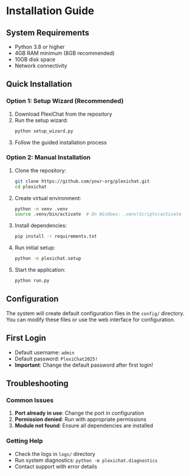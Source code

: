 # Installation Guide

## System Requirements

- Python 3.8 or higher
- 4GB RAM minimum (8GB recommended)
- 10GB disk space
- Network connectivity

## Quick Installation

### Option 1: Setup Wizard (Recommended)

1. Download PlexiChat from the repository
2. Run the setup wizard:
   ```bash
   python setup_wizard.py
   ```
3. Follow the guided installation process

### Option 2: Manual Installation

1. Clone the repository:
   ```bash
   git clone https://github.com/your-org/plexichat.git
   cd plexichat
   ```

2. Create virtual environment:
   ```bash
   python -m venv .venv
   source .venv/bin/activate  # On Windows: .venv\Scripts\activate
   ```

3. Install dependencies:
   ```bash
   pip install -r requirements.txt
   ```

4. Run initial setup:
   ```bash
   python -m plexichat.setup
   ```

5. Start the application:
   ```bash
   python run.py
   ```

## Configuration

The system will create default configuration files in the `config/` directory.
You can modify these files or use the web interface for configuration.

## First Login

- Default username: `admin`
- Default password: `PlexiChat2025!`
- **Important**: Change the default password after first login!

## Troubleshooting

### Common Issues

1. **Port already in use**: Change the port in configuration
2. **Permission denied**: Run with appropriate permissions
3. **Module not found**: Ensure all dependencies are installed

### Getting Help

- Check the logs in `logs/` directory
- Run system diagnostics: `python -m plexichat.diagnostics`
- Contact support with error details
